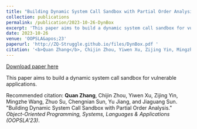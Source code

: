 ```yaml
---
title: "Building Dynamic System Call Sandbox with Partial Order Analysis"
collection: publications
permalink: /publication/2023-10-26-DynBox
excerpt: 'This paper aims to build a dynamic system call sandbox for vulnerable applications.'
date: 2023-10-26
venue: 'OOPSLA&apos;23'
paperurl: 'http://ZQ-Struggle.github.io/files/DynBox.pdf '
citation: '<b>Quan Zhang</b>, Chijin Zhou, Yiwen Xu, Zijing Yin, Mingzhe Wang, Zhuo Su, Chengnian Sun, Yu Jiang, and Jiaguang Sun. &quot;Building Dynamic System Call Sandbox with Partial Order Analysis.&quot; <i>Object-Oriented Programming, Systems, Languages &amp; Applications (OOPSLA&apos;23)</i>.'
---
```


<a href='http://ZQ-Struggle.github.io/files/DynBox.pdf '>Download paper here</a>

This paper aims to build a dynamic system call sandbox for vulnerable applications.

Recommended citation: <b>Quan Zhang</b>, Chijin Zhou, Yiwen Xu, Zijing Yin, Mingzhe Wang, Zhuo Su, Chengnian Sun, Yu Jiang, and Jiaguang Sun. "Building Dynamic System Call Sandbox with Partial Order Analysis." <i>Object-Oriented Programming, Systems, Languages & Applications (OOPSLA'23)</i>.